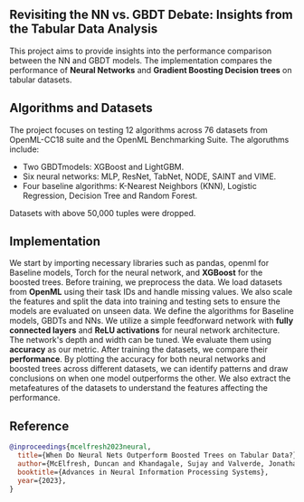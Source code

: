 ## Revisiting the NN vs. GBDT Debate: Insights from the Tabular Data Analysis
This project aims to provide insights into the performance comparison between the NN and GBDT models. 
The implementation compares the performance of **Neural Networks** and **Gradient Boosting Decision trees** on tabular datasets.

## Algorithms and Datasets
The project focuses on testing 12 algorithms across 76 datasets from OpenML-CC18 suite and the OpenML Benchmarking Suite. 
The algoruthms include:
- Two GBDTmodels: XGBoost and LightGBM.
- Six neural networks: MLP, ResNet, TabNet, NODE, SAINT and VIME.
- Four baseline algorithms: K-Nearest Neighbors (KNN), Logistic Regression, Decision Tree and Random Forest.

Datasets with above 50,000 tuples were dropped.

## Implementation
We start by importing necessary libraries such as pandas, openml for Baseline models, Torch for the neural network, and **XGBoost** for the boosted trees.
Before training, we preprocess the data. We load datasets from **OpenML** using their task IDs and handle missing values. 
We also scale the features and split the data into training and testing sets to ensure the models are evaluated on unseen data.
We define the algorithms for Baseline models, GBDTs and NNs. 
We utilize a simple feedforward network with **fully connected layers** and **ReLU activations** for neural network architecture. The network's depth and width can be tuned.
We evaluate them using **accuracy** as our metric.
After training the datasets, we compare their **performance**. 
By plotting the accuracy for both neural networks and boosted trees across different datasets, we can identify patterns and draw conclusions on when one model outperforms the other.
We also extract the metafeatures of the datasets to understand the features affecting the performance.


## Reference
```bibtex
@inproceedings{mcelfresh2023neural,
  title={When Do Neural Nets Outperform Boosted Trees on Tabular Data?}, 
  author={McElfresh, Duncan and Khandagale, Sujay and Valverde, Jonathan and Ramakrishnan, Ganesh and Prasad, Vishak and Goldblum, Micah and White, Colin}, 
  booktitle={Advances in Neural Information Processing Systems},
  year={2023}, 
} 
```
